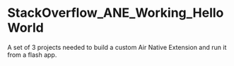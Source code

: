 # StackOverflow_ANE_Working_HelloWorld
A set of 3 projects needed to build a custom Air Native Extension and run it from a flash app.
